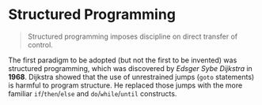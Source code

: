 # Structured Programming

> Structured programming imposes discipline on direct transfer of control.

The first paradigm to be adopted (but not the first to be invented) was structured programming, which was discovered by _Edsger Sybe Dijkstra_ in __1968__.  Dijkstra showed that the use of unrestrained jumps (`goto` statements) is harmful to program structure. He replaced those jumps with the more familiar `if`/`then`/`else`  and `do`/`while`/`until` constructs.

